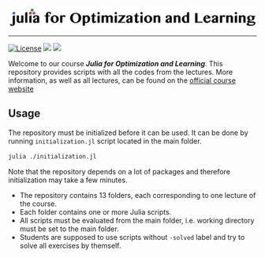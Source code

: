 <p align="center">
 <img src="https://raw.githubusercontent.com/JuliaTeachingCTU/JuliaCTUGraphics/main/logo/Julia-for-Optimization-and-Learning.svg" alt="Course logo"/>
</p>

---
[![License](https://img.shields.io/badge/License-MIT-blue.svg)](https://github.com/JuliaTeachingCTU/Julia-for-Optimization-and-Learning-Scripts/blob/master/LICENSE)
[![](https://img.shields.io/badge/docs-stable-blue.svg)](https://juliateachingctu.github.io/Julia-for-Optimization-and-Learning/stable/)
[![](https://img.shields.io/badge/docs-dev-blue.svg)](https://juliateachingctu.github.io/Julia-for-Optimization-and-Learning/dev/)

Welcome to our course **_Julia for Optimization and Learning_**. This repository provides scripts with all the codes from the lectures. More information, as well as all lectures, can be found on the [official course website](https://juliateachingctu.github.io/Julia-for-Optimization-and-Learning/stable/)


## Usage

The repository must be initialized before it can be used. It can be done by running `initialization.jl` script located in the main folder.

```bash
julia ./initialization.jl
```

Note that the repository depends on a lot of packages and therefore initialization may take a few minutes.

- The repository contains 13 folders, each corresponding to one lecture of the course.
- Each folder contains one or more Julia scripts.
- All scripts must be evaluated from the main folder, i.e. working directory must be set to the main folder.
- Students are supposed to use scripts without `-solved` label and try to solve all exercises by themself.